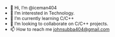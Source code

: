 - 👋 Hi, I’m @iceman404
- 👀 I’m interested in Technology.
- 🌱 I’m currently learning C/C++
- 💞️ I’m looking to collaborate on C/C++ projects.
- 📫 How to reach me johnsubba404@gmail.com

<!---
iceman404/iceman404 is a ✨ special ✨ repository because its `README.md` (this file) appears on your GitHub profile.
You can click the Preview link to take a look at your changes.
--->
